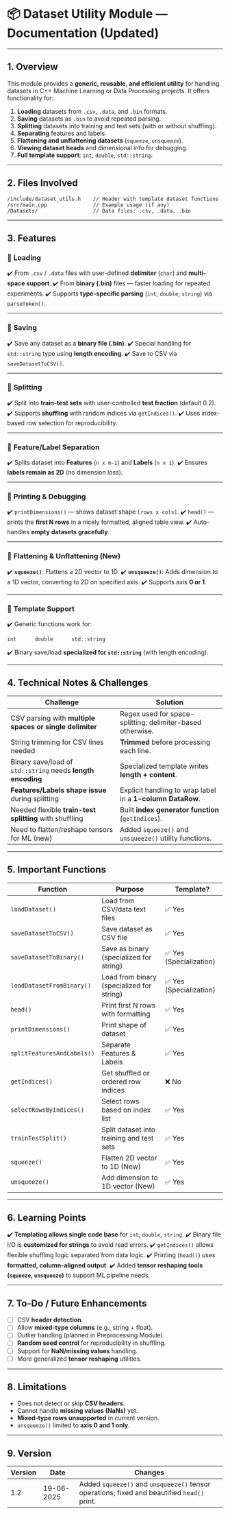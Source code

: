 # 📦 **Dataset Utility Module — Documentation (Updated)**

---

## **1. Overview**

This module provides a **generic, reusable, and efficient utility** for handling datasets in C++ Machine Learning or Data Processing projects.
It offers functionality for:

1. **Loading** datasets from `.csv`, `.data`, and `.bin` formats.
2. **Saving** datasets as `.bin` to avoid repeated parsing.
3. **Splitting** datasets into training and test sets (with or without shuffling).
4. **Separating** features and labels.
5. **Flattening and unflattening datasets** (`squeeze`, `unsqueeze`).
6. **Viewing dataset heads** and dimensional info for debugging.
7. **Full template support**: `int`, `double`, `std::string`.

---

## **2. Files Involved**

```
/include/dataset_utils.h    // Header with template dataset functions
/src/main.cpp               // Example usage (if any)
/Datasets/                  // Data files: .csv, .data, .bin
```

---

## **3. Features**

### 🔹 **Loading**

✔️ From `.csv` / `.data` files with user-defined **delimiter** (`char`) and **multi-space support**.
✔️ From **binary (.bin)** files — faster loading for repeated experiments.
✔️ Supports **type-specific parsing** (`int`, `double`, `string`) via `parseToken()`.

---

### 🔹 **Saving**

✔️ Save any dataset as a **binary file (.bin)**.
✔️ Special handling for `std::string` type using **length encoding**.
✔️ Save to CSV via `saveDatasetToCSV()`.

---

### 🔹 **Splitting**

✔️ Split into **train-test sets** with user-controlled **test fraction** (default 0.2).
✔️ Supports **shuffling** with random indices via `getIndices()`.
✔️ Uses index-based row selection for reproducibility.

---

### 🔹 **Feature/Label Separation**

✔️ Splits dataset into **Features** (`n x m-1`) and **Labels** (`n x 1`).
✔️ Ensures **labels remain as 2D** (no dimension loss).

---

### 🔹 **Printing & Debugging**

✔️ `printDimensions()` — shows dataset shape `[rows x cols]`.
✔️ `head()` — prints the **first N rows** in a nicely formatted, aligned table view.
✔️ Auto-handles **empty datasets gracefully**.

---

### 🔹 **Flattening & Unflattening (New)**

✔️ **`squeeze()`**: Flattens a 2D vector to 1D.
✔️ **`unsqueeze()`**: Adds dimension to a 1D vector, converting to 2D on specified axis.
✔️ Supports axis **0 or 1**.

---

### 🔹 **Template Support**

✔️ Generic functions work for:

```
int      double      std::string
```

✔️ Binary save/load **specialized for `std::string`** (with length encoding).

---

## **4. Technical Notes & Challenges**

| Challenge                                                   | Solution                                                   |
| ----------------------------------------------------------- | ---------------------------------------------------------- |
| CSV parsing with **multiple spaces or single delimiter**    | Regex used for space-splitting; delimiter-based otherwise. |
| String trimming for CSV lines needed                        | **Trimmed** before processing each line.                   |
| Binary save/load of `std::string` needs **length encoding** | Specialized template writes **length + content**.          |
| **Features/Labels shape issue** during splitting            | Explicit handling to wrap label in a **1-column DataRow**. |
| Needed flexible **train-test splitting** with shuffling     | Built **index generator function** (`getIndices`).         |
| Need to flatten/reshape tensors for ML (new)                | Added `squeeze()` and `unsqueeze()` utility functions.     |

---

## **5. Important Functions**

| Function                   | Purpose                                   | Template?              |
| -------------------------- | ----------------------------------------- | ---------------------- |
| `loadDataset()`            | Load from CSV/data text files             | ✅ Yes                  |
| `saveDatasetToCSV()`       | Save dataset as CSV file                  | ✅ Yes                  |
| `saveDatasetToBinary()`    | Save as binary (specialized for string)   | ✅ Yes (Specialization) |
| `loadDatasetFromBinary()`  | Load from binary (specialized for string) | ✅ Yes (Specialization) |
| `head()`                   | Print first N rows with formatting        | ✅ Yes                  |
| `printDimensions()`        | Print shape of dataset                    | ✅ Yes                  |
| `splitFeaturesAndLabels()` | Separate Features & Labels                | ✅ Yes                  |
| `getIndices()`             | Get shuffled or ordered row indices       | ❌ No                   |
| `selectRowsByIndices()`    | Select rows based on index list           | ✅ Yes                  |
| `trainTestSplit()`         | Split dataset into training and test sets | ✅ Yes                  |
| `squeeze()`                | Flatten 2D vector to 1D (New)             | ✅ Yes                  |
| `unsqueeze()`              | Add dimension to 1D vector (New)          | ✅ Yes                  |

---

## **6. Learning Points**

✔️ **Templating allows single code base** for `int`, `double`, `string`.
✔️ Binary file I/O is **customized for strings** to avoid read errors.
✔️ `getIndices()` allows flexible shuffling logic separated from data logic.
✔️ Printing (`head()`) uses **formatted, column-aligned output**.
✔️ Added **tensor reshaping tools (`squeeze`, `unsqueeze`)** to support ML pipeline needs.

---

## **7. To-Do / Future Enhancements**

* [ ] CSV **header detection**.
* [ ] Allow **mixed-type columns** (e.g., string + float).
* [ ] Outlier handling (planned in Preprocessing Module).
* [ ] **Random seed control** for reproducibility in shuffling.
* [ ] Support for **NaN/missing values** handling.
* [ ] More generalized **tensor reshaping** utilities.

---

## **8. Limitations**

* Does not detect or skip **CSV headers**.
* Cannot handle **missing values (NaNs)** yet.
* **Mixed-type rows unsupported** in current version.
* `unsqueeze()` limited to **axis 0 and 1 only**.

---

## **9. Version**

| Version | Date       | Changes                                                                                     |
| ------- | ---------- | ------------------------------------------------------------------------------------------- |
| 1.2     | 19-06-2025 | Added `squeeze()` and `unsqueeze()` tensor operations; fixed and beautified `head()` print. |
